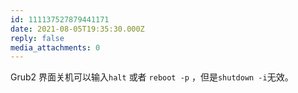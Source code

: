 ```yaml
---
id: 111137527879441171
date: 2021-08-05T19:35:30.000Z
reply: false
media_attachments: 0
---
```


Grub2 界面关机可以输入`halt` 或者 `reboot -p` ，但是`shutdown -i`无效。

